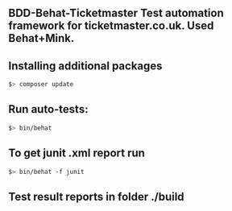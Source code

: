 BDD-Behat-Ticketmaster Test automation framework for ticketmaster.co.uk. Used Behat+Mink.
----------------

Installing additional packages
----------------
```bash
$> composer update
```

Run auto-tests:
----------------
```bash
$> bin/behat
```

To get junit .xml report run
----------------
```bash
$> bin/behat -f junit
```

Test result reports in folder ./build
----------------

